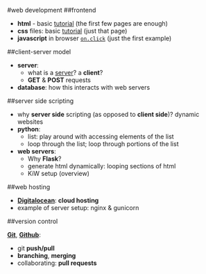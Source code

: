#web development
##frontend

- **html** - basic [tutorial](http://www.w3schools.com/html/html_intro.asp) (the first few pages are enough)
- **css** files: basic [tutorial](http://www.w3schools.com/html/html_css.asp) (just that page)
- **javascript** in browser [`on.click`](http://www.w3schools.com/tags/ev_onclick.asp) (just the first example)

##client-server model

- **server**:
	- what is a [server](http://computer.howstuffworks.com/web-server.htm)? a **client**?
	- **GET** & **POST** requests
- **database**: how this interacts with web servers

##server side scripting

- why **server side** scripting (as opposed to **client side**)? dynamic websites
- **python**:
	- list: play around with accessing elements of the list
	- loop through the list; loop through portions of the list
- **web servers**:
	- Why **Flask**?
	- generate html dynamically: looping sections of html
	- KiW setup (overview)

##web hosting

- [**Digitalocean**](https://en.wikipedia.org/wiki/DigitalOcean): **cloud hosting**
- example of server setup: nginx & gunicorn

##version control


[**Git**](http://rogerdudler.github.io/git-guide/), [**Github**](https://en.wikipedia.org/wiki/GitHub):

- git **push/pull**
- **branching**, **merging**
- collaborating: **pull requests**
